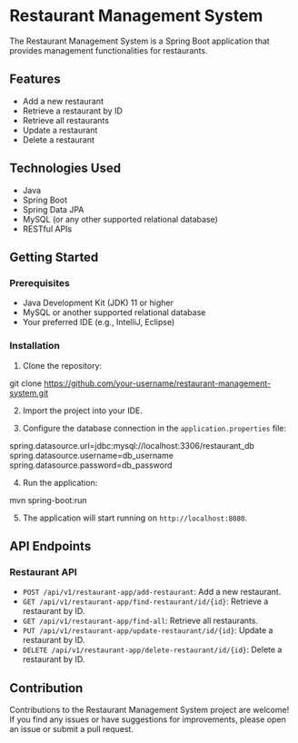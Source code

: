 # Restaurant Management System

The Restaurant Management System is a Spring Boot application that provides management functionalities for restaurants.

## Features

- Add a new restaurant
- Retrieve a restaurant by ID
- Retrieve all restaurants
- Update a restaurant
- Delete a restaurant

## Technologies Used

- Java
- Spring Boot
- Spring Data JPA
- MySQL (or any other supported relational database)
- RESTful APIs

## Getting Started

### Prerequisites

- Java Development Kit (JDK) 11 or higher
- MySQL or another supported relational database
- Your preferred IDE (e.g., IntelliJ, Eclipse)

### Installation

1. Clone the repository:

git clone https://github.com/your-username/restaurant-management-system.git


2. Import the project into your IDE.

3. Configure the database connection in the `application.properties` file:

spring.datasource.url=jdbc:mysql://localhost:3306/restaurant_db
spring.datasource.username=db_username
spring.datasource.password=db_password


4. Run the application:

mvn spring-boot:run



5. The application will start running on `http://localhost:8080`.

## API Endpoints

### Restaurant API

- `POST /api/v1/restaurant-app/add-restaurant`: Add a new restaurant.
- `GET /api/v1/restaurant-app/find-restaurant/id/{id}`: Retrieve a restaurant by ID.
- `GET /api/v1/restaurant-app/find-all`: Retrieve all restaurants.
- `PUT /api/v1/restaurant-app/update-restaurant/id/{id}`: Update a restaurant by ID.
- `DELETE /api/v1/restaurant-app/delete-restaurant/id/{id}`: Delete a restaurant by ID.

## Contribution

Contributions to the Restaurant Management System project are welcome! If you find any issues or have suggestions for improvements, please open an issue or submit a pull request.
